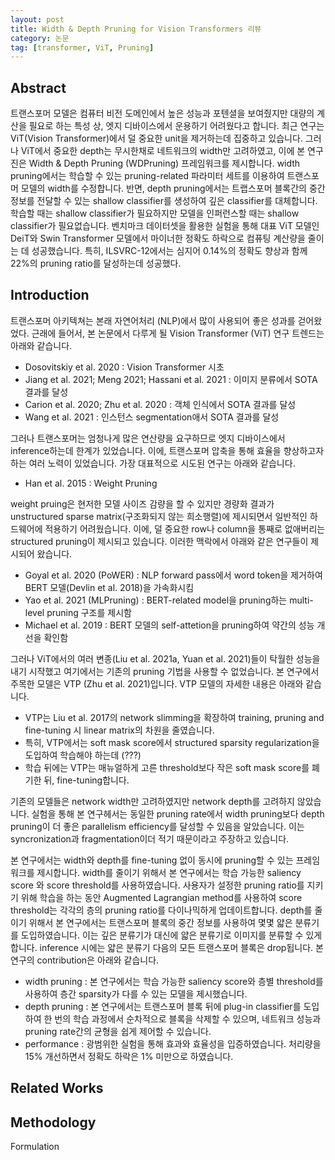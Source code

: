 ```yaml
---
layout: post
title: Width & Depth Pruning for Vision Transformers 리뷰
category: 논문
tag: [transformer, ViT, Pruning]
---
```


## Abstract

트랜스포머 모델은 컴퓨터 비전 도메인에서 높은 성능과 포텐셜을 보여줬지만 대량의 계산을 필요로 하는 특성 상, 엣지 디바이스에서 운용하기 어려웠다고 합니다. 최근 연구는 ViT(Vision Transformer)에서 덜 중요한 unit을 제거하는데 집중하고 있습니다. 그러나 ViT에서 중요한 depth는 무시한채로 네트워크의 width만 고려하였고, 이에 본 연구진은 Width & Depth Pruning (WDPruning) 프레임워크를 제시합니다. width pruning에서는 학습할 수 있는  pruning-related 파라미터 세트를 이용하여 트랜스포머 모델의 width를 수정합니다. 반면, depth pruning에서는 트랩스포머 블록간의 중간 정보를 전달할 수 있는 shallow classifier를 생성하여 깊은 classifier를 대체합니다. 학습할 때는 shallow classifier가 필요하지만 모델을 인퍼런스할 때는 shallow classifier가 필요없습니다. 벤치마크 데이터셋을 활용한 실험을 통해 대표 ViT 모델인 DeiT와 Swin Transformer 모델에서 마이너한 정확도 하락으로 컴퓨팅 계산량을 줄이는 데 성공했습니다. 특히, ILSVRC-12에서는 심지어 0.14%의 정확도 향상과 함께 22%의 pruning ratio를 달성하는데 성공했다.

## Introduction

트랜스포머 아키텍쳐는 본래 자연어처리 (NLP)에서 많이 사용되어 좋은 성과를 걷어왔었다. 근래에 들어서, 본 논문에서 다루게 될 Vision Transformer (ViT) 연구 트렌드는 아래와 같습니다.

- Dosovitskiy et al. 2020 : Vision Transformer 시초
- Jiang et al. 2021; Meng 2021; Hassani et al. 2021 : 이미지 분류에서 SOTA 결과를 달성
- Carion et al. 2020; Zhu et al. 2020 : 객체 인식에서 SOTA 결과를 달성
- Wang et al. 2021 : 인스턴스 segmentation애서 SOTA 결과를 달성

그러나 트랜스포머는 엄청나게 많은 연산량을 요구하므로 엣지 디바이스에서 inference하는데 한계가 있었습니다. 이에, 트랜스포머 압축을 통해 효율을 향상하고자 하는 여러 노력이 있었습니다. 가장 대표적으로 시도된 연구는 아래와 같습니다.

- Han et al. 2015 : Weight Pruning

weight pruing은 현저한 모델 사이즈 감량을 할 수 있지만 경량화 결과가 unstructured sparse matrix(구조화되지 않는 희소행렬)에 제시되면서 일반적인 하드웨어에 적용하기 어려웠습니다. 이에, 덜 중요한 row나 column을 통째로 없애버리는 structured pruning이 제시되고 있습니다. 이러한 맥락에서 아래와 같은 연구들이 제시되어 왔습니다.

- Goyal et al. 2020 (PoWER) : NLP forward pass에서 word token을 제거하여 BERT 모델(Devlin et al. 2018)을 가속화시킴
- Yao et al. 2021 (MLPruning) : BERT-related model을 pruning하는 multi-level pruning 구조를 제시함
- Michael et al. 2019 : BERT 모델의 self-attetion을 pruning하여 약간의 성능 개선을 확인함

그러나 ViT에서의 여러 변종(Liu et al. 2021a, Yuan et al. 2021)들이 탁월한 성능을 내기 시작했고 여기에서는 기존의 pruning 기법을 사용할 수 없었습니다. 본 연구에서 주목한 모델은 VTP (Zhu et al. 2021)입니다. VTP 모델의 자세한 내용은 아래와 같습니다.

- VTP는 Liu et al. 2017의 network slimming을 확장하여 training, pruning and fine-tuning 시 linear matrix의 차원을 줄였습니다.
- 특히, VTP에서는 soft mask score에서 structured sparsity regularization을 도입하여 학습해야 하는데 (???)
- 학습 뒤에는 VTP는 매뉴얼하게 고른 threshold보다 작은 soft mask score를 폐기한 뒤, fine-tuning합니다.

기존의 모델들은 network width만 고려하였지만 network depth를 고려하지 않았습니다. 실험을 통해 본 연구헤서는 동일한 pruning rate에서 width pruning보다 depth pruning이 더 좋은 parallelism efficiency를 달성할 수 있음을 알았습니다. 이는 syncronization과 fragmentation이더 적기 때문이라고 주장하고 있습니다.

본 연구에서는 width와 depth를 fine-tuning 없이 동시에 pruning할 수 있는 프레임워크를 제시합니다. width를 줄이기 위해서 본 연구에서는 학습 가능한 saliency score 와 score threshold를 사용하였습니다. 사용자가 설정한 pruning ratio를 지키기 위해 학습을 하는 동안 Augmented Lagrangian method를 사용하여 score threshold는 각각의 층의 pruning ratio를 다이나믹하게 업데이트합니다. depth를 줄이기 위해서 본 연구에서는 트랜스포머 블록의 중간 정보를 사용하여 몇몇 얇은 분류기를 도입하였습니다. 이는 깊은 분류기가 대신에 얇은 분류기로 이미지를 분류할 수 있게 합니다. inference 시에는 얇은 분류기 다음의 모든 트랜스포머 블록은 drop됩니다. 본 연구의 contribution은 아래와 같습니다.

- width pruning : 본 연구에서는 학습 가능한 saliency score와 층별 threshold를 사용하여 층간 sparsity가 다를 수 있는 모델을 제시했습니다.
- depth pruning : 본 연구에서는 트랜스포머 블록 뒤에 plug-in classifier를 도입하여 한 번의 학습 과정에서 순차적으로 블록을 삭제할 수 있으며, 네트워크 성능과 pruning rate간의 균형을 쉽게 제어할 수 있습니다.
- performance : 광범위한 실험을 통해 효과와 효율성을 입증하였습니다. 처리량을 15% 개선하면서 정확도 하락은 1% 미만으로 하였습니다.

## Related Works

## Methodology

Formulation

